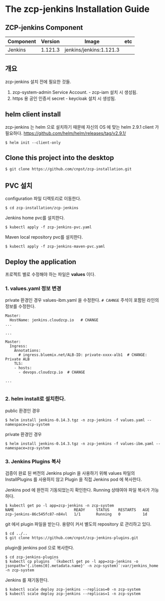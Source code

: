 # The zcp-jenkins Installation Guide

## ZCP-jenkins Component 

| Component        | Version           | Image  | etc |
| ------------- |-------------|-----|----|
|Jenkins| 1.121.3 |jenkins/jenkins:1.121.3


## 개요

zcp-jenkins 설치 전에 필요한 것들.

1. zcp-system-admin Service Account. - zcp-iam 설치 시 생성됨.
2. https 용 공인 인증서 secret - keycloak 설치 시 생성됨.

## helm client install
zcp-jenkins 는 helm 으로 설치하기 때문에 자신의 OS 에 맞는 helm 2.9.1 client 가 필요하다. 
<https://github.com/helm/helm/releases/tag/v2.9.1/>
```
$ helm init --client-only
``` 

## Clone this project into the desktop
```
$ git clone https://github.com/cnpst/zcp-installation.git
```

## PVC 설치
configuration 파일 디렉토리로 이동한다.

```
$ cd zcp-installation/zcp-jenkins
```

Jenkins home pvc를 설치한다.
```
$ kubectl apply -f zcp-jenkins-pvc.yaml
```

Maven local repository pvc를 설치한다.
```
$ kubectl apply -f zcp-jenkins-maven-pvc.yaml
```

## Deploy the application
프로젝트 별로 수정해야 하는 파일은 **values** 이다.


### 1. values.yaml 정보 변경
private 환경인 경우 values-ibm.yaml 을 수정한다.
`# CAHNGE` 주석이 포함된 라인의 정보를 수정한다.
```
Master:
  HostName: jenkins.cloudzcp.io   # CHANGE
...

...

Master:
  Ingress:
    Annotations:
      # ingress.bluemix.net/ALB-ID: private-xxxx-alb1  # CHANGE: Private ALB
    TLS:
    - hosts:
      - devops.cloudzcp.io  # CHANGE
    
...


```

### 2. helm install로 설치한다.
public 환경인 경우
```
$ helm install jenkins-0.14.3.tgz -n zcp-jenkins -f values.yaml --namespace=zcp-system 
```

private 환경인 경우
```
$ helm install jenkins-0.14.3.tgz -n zcp-jenkins -f values-ibm.yaml --namespace=zcp-system 
```

### 3. Jenkins Plugins 복사
검증이 완료 된 버전의 Jenkins plugin 을 사용하기 위해 values 파일의 InstallPlugins 를 사용하지 않고 Plugin 을 직접 Jenkins pod 에 복사한다.

Jenkins pod 에 완전히 기동되었는지 확인한다. Running 상태여야 파일 복사가 가능하다.
```
$ kubectl get po -l app=zcp-jenkins -n zcp-system
NAME                           READY     STATUS    RESTARTS   AGE
zcp-jenkins-86c545fc87-n84vl   1/1       Running   0          1d
```

git 에서 plugin 파일을 받는다. 용량이 커서 별도의 repository 로 관리하고 있다.
```
$ cd ../..
$ git clone https://github.com/cnpst/zcp-jenkins-plugins.git
```

plugin을 jenkins pod 으로 복사한다.
```
$ cd zcp-jenkins-plugins
$ kubectl cp plugins  `(kubectl get po -l app=zcp-jenkins -o jsonpath='{.items[0].metadata.name}' -n zcp-system)`:var/jenkins_home -n zcp-system
```

Jenkins 를 재기동한다.
```
$ kubectl scale deploy zcp-jenkins --replicas=0 -n zcp-system
$ kubectl scale deploy zcp-jenkins --replicas=1 -n zcp-system
```
